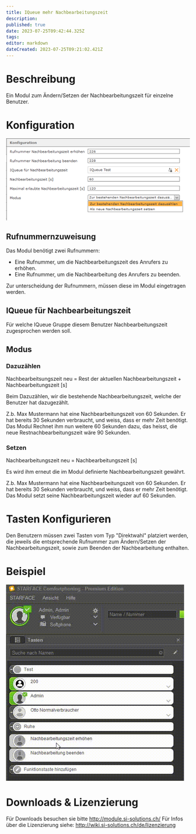 ```yaml
---
title: IQueue mehr Nachbearbeitungszeit
description: 
published: true
date: 2023-07-25T09:42:44.325Z
tags: 
editor: markdown
dateCreated: 2023-07-25T09:21:02.421Z
---
```


# Beschreibung
Ein Modul zum Ändern/Setzen der Nachbearbeitungszeit für einzelne Benutzer.

# Konfiguration

![1.PNG](/uploads/iqueueposteditingtime/1.PNG)

## Rufnummernzuweisung

Das Modul benötigt zwei Rufnummern:
- Eine Rufnummer, um die Nachbearbeitungszeit des Anrufers zu erhöhen.
- Eine Rufnummer, um die Nachbearbeitung des Anrufers zu beenden.

Zur unterscheidung der Rufnummern, müssen diese im Modul eingetragen werden.

## IQueue für Nachbearbeitungszeit

Für welche IQueue Gruppe diesem Benutzer Nachbearbeitungszeit zugesprochen werden soll.

## Modus

### Dazuzählen
Nachbearbeitsungszeit neu = Rest der aktuellen Nachbearbeitungszeit + Nachbearbeitungszeit \[s\]

Beim Dazuzählen, wir die bestehende Nachbearbeitungszeit, welche der Benutzer hat dazugezählt.

Z.b.
Max Mustermann hat eine Nachbearbeitungszeit von 60 Sekunden. Er hat bereits 30 Sekunden verbraucht, und weiss, dass er mehr Zeit benötigt.
Das Modul Rechnet ihm nun weitere 60 Sekunden dazu, das heisst, die neue Restnachbearbeitungszeit wäre 90 Sekunden.

### Setzen
Nachbearbeitungszeit neu = Nachbearbeitungszeit \[s\]

Es wird ihm erneut die im Modul definierte Nachbearbeitungszeit gewährt.

Z.b.
Max Mustermann hat eine Nachbearbeitungszeit von 60 Sekunden. Er hat bereits 30 Sekunden verbraucht, und weiss, dass er mehr Zeit benötigt.
Das Modul setzt seine Nachbearbeitungszeit wieder auf 60 Sekunden.

# Tasten Konfigurieren
Den Benutzern müssen zwei Tasten vom Typ "Direktwahl" platziert werden, die jeweils die entsprechende Rufnummer zum Ändern/Setzen der Nachbearbeitungszeit, sowie zum Beenden der Nachbearbeitung enthalten.

# Beispiel

![2.gif](/uploads/iqueueposteditingtime/2.gif)

# Downloads & Lizenzierung
Für Downloads besuchen sie bitte http://module.si-solutions.ch/
Für Infos über die Lizenzierung siehe: http://wiki.si-solutions.ch/de/lizenzierung